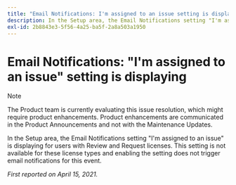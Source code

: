 ```yaml
---
title: "Email Notifications: I'm assigned to an issue setting is displaying"
description: In the Setup area, the Email Notifications setting "I'm assigned to an issue" is displaying for users with Review and Request licenses. This setting is not available for these license types and enabling the setting does not trigger email notifications for this event.
exl-id: 2b8843e3-5f56-4a25-ba5f-2a8a503a1950
---
```

# Email Notifications: "I'm assigned to an issue" setting is displaying

>[!NOTE]
>
>The Product team is currently evaluating this issue resolution, which might require product enhancements. Product enhancements are communicated in the Product Announcements and not with the Maintenance Updates.

In the Setup area, the Email Notifications setting "I'm assigned to an issue" is displaying for users with Review and Request licenses. This setting is not available for these license types and enabling the setting does not trigger email notifications for this event.

_First reported on April 15, 2021._

